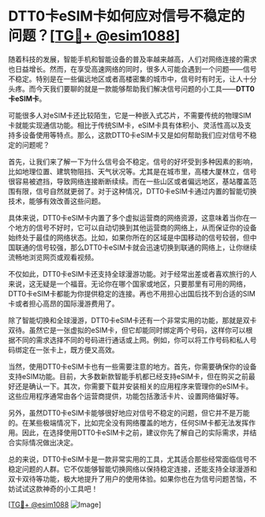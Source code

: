 # DTT0卡eSIM卡如何应对信号不稳定的问题？[[TG💪+ @esim1088](https://t.me/s/esim1088)]

随着科技的发展，智能手机和智能设备的普及率越来越高，人们对网络连接的需求也日益增长。然而，在享受高速网络的同时，很多人可能会遇到一个问题——信号不稳定。特别是在一些偏远地区或者高楼密集的城市中，信号时有时无，让人十分头疼。而今天我们要聊的就是一款能够帮助我们解决信号问题的小工具——**DTT0卡eSIM卡**。

可能很多人对eSIM卡还比较陌生，它是一种嵌入式芯片，不需要传统的物理SIM卡就能实现通信功能。相比于传统SIM卡，eSIM卡具有体积小、灵活性高以及支持多设备使用等特点。那么，这款DTT0卡eSIM卡又是如何帮助我们应对信号不稳定的问题呢？

首先，让我们来了解一下为什么信号会不稳定。信号的好坏受到多种因素的影响，比如地理位置、建筑物阻挡、天气状况等。尤其是在城市里，高楼大厦林立，信号很容易被遮挡，导致网络连接断断续续。而在一些山区或者偏远地区，基站覆盖范围有限，信号自然就更弱了。对于这种情况，DTT0卡eSIM卡通过内置的智能切换技术，能够有效改善这些问题。

具体来说，DTT0卡eSIM卡内置了多个虚拟运营商的网络资源，这意味着当你在一个地方的信号不好时，它可以自动切换到其他运营商的网络上，从而保证你的设备始终处于最佳的网络状态。比如，如果你所在的区域是中国移动的信号较弱，但中国联通的信号较强，那么DTT0卡eSIM卡就会迅速切换到联通的网络上，让你继续流畅地浏览网页或观看视频。

不仅如此，DTT0卡eSIM卡还支持全球漫游功能。对于经常出差或者喜欢旅行的人来说，这无疑是一个福音。无论你在哪个国家或地区，只要那里有可用的网络，DTT0卡eSIM卡都能为你提供稳定的连接。再也不用担心出国后找不到合适的SIM卡或者担心高昂的国际漫游费用了。

除了智能切换和全球漫游，DTT0卡eSIM卡还有一个非常实用的功能，那就是双卡双待。虽然它是一张虚拟的eSIM卡，但它却能同时绑定两个号码，这样你可以根据不同的需求选择不同的号码进行通话或上网。例如，你可以将工作号码和私人号码绑定在一张卡上，既方便又高效。

当然，使用DTT0卡eSIM卡也有一些需要注意的地方。首先，你需要确保你的设备支持eSIM功能。目前，大多数新款智能手机都已经支持eSIM卡，但在购买之前最好还是确认一下。其次，你需要下载并安装相关的应用程序来管理你的eSIM卡。这些应用程序通常由各个运营商提供，功能包括激活卡片、设置网络偏好等。

另外，虽然DTT0卡eSIM卡能够很好地应对信号不稳定的问题，但它并不是万能的。在某些极端情况下，比如完全没有网络覆盖的地方，任何SIM卡都无法发挥作用。因此，在选择使用DTT0卡eSIM卡之前，建议你先了解自己的实际需求，并结合实际情况做出决定。

总的来说，DTT0卡eSIM卡是一款非常实用的工具，尤其适合那些经常面临信号不稳定问题的人群。它不仅能够智能切换网络以保持稳定连接，还能支持全球漫游和双卡双待等功能，极大地提升了用户的使用体验。如果你也在为信号问题苦恼，不妨试试这款神奇的小工具吧！

[[TG💪+ @esim1088](https://t.me/s/esim1088) ![Image](https://i.postimg.cc/4NQfJmqS/Snipaste-2025-05-13-00-14-12.png)]